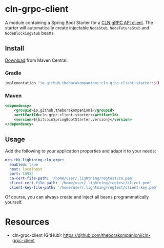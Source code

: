 cln-grpc-client
===

A module containing a Spring Boot Starter for a [CLN gRPC API client](https://github.com/theborakompanioni/cln-grpc-client).
The starter will automatically create injectable `NodeStub`, `NodeFutureStub` and `NodeBlockingStub` beans


## Install

[Download](https://search.maven.org/#search|g%3A%22io.github.theborakompanioni%22) from Maven Central.

### Gradle

```groovy
implementation "io.github.theborakompanioni:cln-grpc-client-starter:${bitcoinSpringBootStarterVersion}"
```

### Maven
```xml
<dependency>
    <groupId>io.github.theborakompanioni</groupId>
    <artifactId>cln-grpc-client-starter</artifactId>
    <version>${bitcoinSpringBootStarter.version}</version>
</dependency>
```


## Usage

Add the following to your application properties and adapt it to your needs:
```yaml
org.tbk.lightning.cln.grpc:
  enabled: true
  host: localhost
  port: 19935
  ca-cert-file-path: '/home/user/.lightning/regtest/ca.pem'
  client-cert-file-path: '/home/user/.lightning/regtest/client.pem'
  client-key-file-path: '/home/user/.lightning/regtest/client-key.pem'
```

Of course, you can always create and inject all beans programmatically yourself.


# Resources
- cln-grpc-client (GitHub): https://github.com/theborakompanioni/cln-grpc-client
